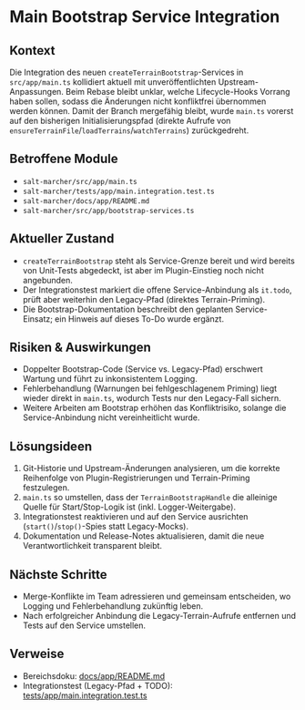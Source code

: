 # Main Bootstrap Service Integration

## Kontext
Die Integration des neuen `createTerrainBootstrap`-Services in `src/app/main.ts` kollidiert aktuell mit unveröffentlichten Upstream-Anpassungen.
Beim Rebase bleibt unklar, welche Lifecycle-Hooks Vorrang haben sollen, sodass die Änderungen nicht konfliktfrei übernommen werden können.
Damit der Branch mergefähig bleibt, wurde `main.ts` vorerst auf den bisherigen Initialisierungspfad (direkte Aufrufe von `ensureTerrainFile`/`loadTerrains`/`watchTerrains`) zurückgedreht.

## Betroffene Module
- `salt-marcher/src/app/main.ts`
- `salt-marcher/tests/app/main.integration.test.ts`
- `salt-marcher/docs/app/README.md`
- `salt-marcher/src/app/bootstrap-services.ts`

## Aktueller Zustand
- `createTerrainBootstrap` steht als Service-Grenze bereit und wird bereits von Unit-Tests abgedeckt, ist aber im Plugin-Einstieg noch nicht angebunden.
- Der Integrationstest markiert die offene Service-Anbindung als `it.todo`, prüft aber weiterhin den Legacy-Pfad (direktes Terrain-Priming).
- Die Bootstrap-Dokumentation beschreibt den geplanten Service-Einsatz; ein Hinweis auf dieses To-Do wurde ergänzt.

## Risiken & Auswirkungen
- Doppelter Bootstrap-Code (Service vs. Legacy-Pfad) erschwert Wartung und führt zu inkonsistentem Logging.
- Fehlerbehandlung (Warnungen bei fehlgeschlagenem Priming) liegt wieder direkt in `main.ts`, wodurch Tests nur den Legacy-Fall sichern.
- Weitere Arbeiten am Bootstrap erhöhen das Konfliktrisiko, solange die Service-Anbindung nicht vereinheitlicht wurde.

## Lösungsideen
1. Git-Historie und Upstream-Änderungen analysieren, um die korrekte Reihenfolge von Plugin-Registrierungen und Terrain-Priming festzulegen.
2. `main.ts` so umstellen, dass der `TerrainBootstrapHandle` die alleinige Quelle für Start/Stop-Logik ist (inkl. Logger-Weitergabe).
3. Integrationstest reaktivieren und auf den Service ausrichten (`start()`/`stop()`-Spies statt Legacy-Mocks).
4. Dokumentation und Release-Notes aktualisieren, damit die neue Verantwortlichkeit transparent bleibt.

## Nächste Schritte
- Merge-Konflikte im Team adressieren und gemeinsam entscheiden, wo Logging und Fehlerbehandlung zukünftig leben.
- Nach erfolgreicher Anbindung die Legacy-Terrain-Aufrufe entfernen und Tests auf den Service umstellen.

## Verweise
- Bereichsdoku: [docs/app/README.md](../salt-marcher/docs/app/README.md)
- Integrationstest (Legacy-Pfad + TODO): [tests/app/main.integration.test.ts](../salt-marcher/tests/app/main.integration.test.ts)
